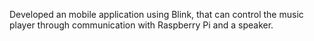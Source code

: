 Developed an mobile application using Blink, that can control the music player through
communication with Raspberry Pi and a speaker.
